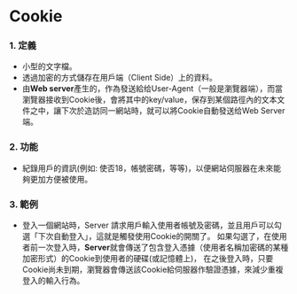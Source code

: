 # Cookie

### 1. 定義
- 小型的文字檔。
- 透過加密的方式儲存在用戶端（Client Side）上的資料。
- 由**Web server**產生的，作為發送給给User-Agent（一般是瀏覽器端），而當瀏覽器接收到Cookie後，會將其中的key/value，保存到某個路徑內的文本文件之中，讓下次於造訪同一網站時，就可以將Cookie自動發送给Web Server端。

### 2. 功能
- 紀錄用戶的資訊(例如: 使否18，帳號密碼，等等)，以便網站伺服器在未來能夠更加方便被使用。 

### 3. 範例
- 登入一個網站時，Server 請求用戶輸入使用者帳號及密碼，並且用戶可以勾選「下次自動登入」，這就是觸發使用Cookie的開關了。
如果勾選了，在使用者前一次登入時，**Server**就會傳送了包含登入憑據（使用者名稱加密碼的某種加密形式）的Cookie到使用者的硬碟(或記憶體上)，
在之後登入時，只要Cookie尚未到期，瀏覽器會傳送該Cookie給伺服器作驗證憑據，來減少重複登入的輸入行為。
